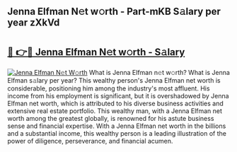 ## Jenna Elfman N𝚎t w𝚘rth - Part-mKB S𝚊lary per year zXkVd

# <h2><a href="http://gc406ey.nevu.top/?p=Jenna+Elfman">🔗 👉🔴 Jenna Elfman N𝚎t w𝚘rth - S𝚊lary</a></h2>

[![Jenna Elfman N𝚎t W𝚘rth](https://i.imgur.com/Oavwk0R.jpeg)](http://gc406ey.nevu.top/?p=Jenna+Elfman)
What is Jenna Elfman n𝚎t w𝚘rth? What is Jenna Elfman s𝚊lary per year?
This wealthy person's Jenna Elfman net worth is considerable, positioning him among the industry's most affluent. His income from his employment is significant, but it is overshadowed by Jenna Elfman net worth, which is attributed to his diverse business activities and extensive real estate portfolio. This wealthy man, with a Jenna Elfman net worth among the greatest globally, is renowned for his astute business sense and financial expertise. With a Jenna Elfman net worth in the billions and a substantial income, this wealthy person is a leading illustration of the power of diligence, perseverance, and financial acumen.
